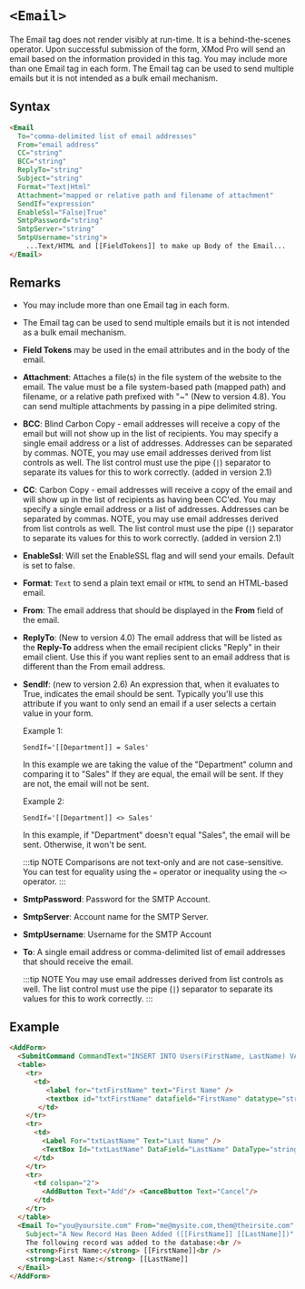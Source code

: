 # `<Email>`

The Email tag does not render visibly at run-time. It is a behind-the-scenes operator. Upon successful submission of the form, XMod Pro will send an email based on the information provided in this tag. You may include more than one Email tag in each form. The Email tag can be used to send multiple emails but it is not intended as a bulk email mechanism.

## Syntax
```html
<Email 
  To="comma-delimited list of email addresses"
  From="email address"
  CC="string" 
  BCC="string"
  ReplyTo="string"
  Subject="string"
  Format="Text|Html"
  Attachment="mapped or relative path and filename of attachment"
  SendIf="expression"
  EnableSsl="False|True"
  SmtpPassword="string"
  SmtpServer="string"
  SmtpUsername="string">
    ...Text/HTML and [[FieldTokens]] to make up Body of the Email...
</Email>
```

## Remarks

*   You may include more than one Email tag in each form.  

*   The Email tag can be used to send multiple emails but it is not intended as a bulk email mechanism.  

*   **Field Tokens** may be used in the email attributes and in the body of the email.  

*   **Attachment**: Attaches a file(s) in the file system of the website to the email. The value must be a file system-based path (mapped path) and filename, or a relative path prefixed with "~" (New to version 4.8). You can send multiple attachments by passing in a pipe delimited string.  

*   **BCC**: Blind Carbon Copy - email addresses will receive a copy of the email but will not show up in the list of recipients. You may specify a single email address or a list of addresses. Addresses can be separated by commas. NOTE, you may use email addresses derived from list controls as well. The list control must use the pipe (`|`) separator to separate its values for this to work correctly. (added in version 2.1)  

*   **CC**: Carbon Copy - email addresses will receive a copy of the email and will show up in the list of recipients as having been CC'ed. You may specify a single email address or a list of addresses. Addresses can be separated by commas. NOTE, you may use email addresses derived from list controls as well. The list control must use the pipe (`|`) separator to separate its values for this to work correctly. (added in version 2.1)  

*   **EnableSsl**: Will set the EnableSSL flag and will send your emails. Default is set to false.  

*   **Format**: `Text` to send a plain text email or `HTML` to send an HTML-based email.  

*   **From**: The email address that should be displayed in the **From** field of the email.  

*   **ReplyTo**: (New to version 4.0) The email address that will be listed as the **Reply-To** address when the email recipient clicks "Reply" in their email client. Use this if you want replies sent to an email address that is different than the From email address.  

*   **SendIf**: (new to version 2.6) An expression that, when it evaluates to True, indicates the email should be sent. Typically you'll use this attribute if you want to only send an email if a user selects a certain value in your form.  

    Example 1: 
    
    `SendIf='[[Department]] = Sales'`
    
    In this example we are taking the value of the "Department" column and comparing it to "Sales" If they are equal, the email will be sent. If they are not, the email will not be sent.  

    Example 2: 
    
    `SendIf='[[Department]] <> Sales'` 
    
    In this example, if "Department" doesn't equal "Sales", the email will be sent. Otherwise, it won't be sent.  

    :::tip NOTE
    Comparisons are not text-only and are not case-sensitive. You can test for equality using the `=` operator or inequality using the `<>` operator.
    :::

*   **SmtpPassword**: Password for the SMTP Account.  

*   **SmtpServer**: Account name for the SMTP Server.  

*   **SmtpUsername**: Username for the SMTP Account  

*   **To**: A single email address or comma-delimited list of email addresses that should receive the email. 

    :::tip NOTE
    You may use email addresses derived from list controls as well. The list control must use the pipe (`|`) separator to separate its values for this to work correctly.
    :::


## Example
```html {22-27}
<AddForm>
  <SubmitCommand CommandText="INSERT INTO Users(FirstName, LastName) VALUES(@FirstName, @LastName)" />
  <table>
    <tr>
      <td>
         <label for="txtFirstName" text="First Name" /> 
         <textbox id="txtFirstName" datafield="FirstName" datatype="string" />
       </td>
    </tr>
    <tr>
      <td>
        <Label For="txtLastName" Text="Last Name" />
        <TextBox Id="txtLastName" DataField="LastName" DataType="string" />
      </td>
    </tr>
    <tr>
      <td colspan="2">
        <AddButton Text="Add"/> <CanceBbutton Text="Cancel"/>
      </td>
    </tr>
  </table>
  <Email To="you@yoursite.com" From="me@mysite.com,them@theirsite.com" 
    Subject="A New Record Has Been Added ([[FirstName]] [[LastName]])" Format="html">
    The following record was added to the database:<br />
    <strong>First Name:</strong> [[FirstName]]<br />
    <strong>Last Name:</strong> [[LastName]]
  </Email>
</AddForm>
```
